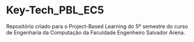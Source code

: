 # Key-Tech_PBL_EC5
Repositório criado para o Project-Based Learning do 5º semestre do curso de Engenharia da Computação da Faculdade Engenheiro Salvador Arena.
